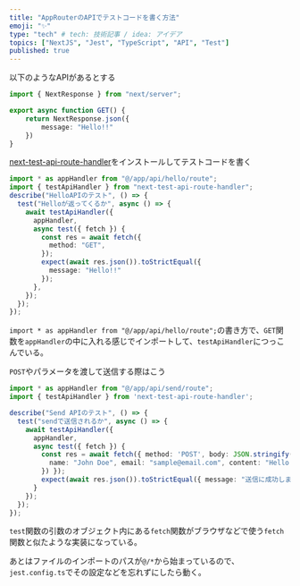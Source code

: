 ```yaml
---
title: "AppRouterのAPIでテストコードを書く方法"
emoji: "✨"
type: "tech" # tech: 技術記事 / idea: アイデア
topics: ["NextJS", "Jest", "TypeScript", "API", "Test"]
published: true
---
```


以下のようなAPIがあるとする

```ts:/src/app/api/hello/route.ts
import { NextResponse } from "next/server";

export async function GET() {
    return NextResponse.json({
        message: "Hello!!"
    })
}
```

[next-test-api-route-handler](https://www.npmjs.com/package/next-test-api-route-handler)をインストールしてテストコードを書く

```ts:/src/test/helle.test.ts
import * as appHandler from "@/app/api/hello/route";
import { testApiHandler } from "next-test-api-route-handler";
describe("HelloAPIのテスト", () => {
  test("Helloが返ってくるか", async () => {
    await testApiHandler({
      appHandler,
      async test({ fetch }) {
        const res = await fetch({
          method: "GET",
        });
        expect(await res.json()).toStrictEqual({
          message: "Hello!!"
        });
      },
    });
  });
});
```

`import * as appHandler from "@/app/api/hello/route";`の書き方で、`GET`関数を`appHandler`の中に入れる感じでインポートして、`testApiHandler`につっこんでいる。

`POST`やパラメータを渡して送信する際はこう

```ts
import * as appHandler from "@/app/api/send/route";
import { testApiHandler } from 'next-test-api-route-handler'; 

describe("Send APIのテスト", () => {
  test("sendで送信されるか", async () => {
    await testApiHandler({
      appHandler,
      async test({ fetch }) {
        const res = await fetch({ method: 'POST', body: JSON.stringify({
          name: "John Doe", email: "sample@email.com", content: "Hello World."
        }) });
        expect(await res.json()).toStrictEqual({ message: "送信に成功しました。" });
      }
    });
  });
});
```

`test`関数の引数のオブジェクト内にある`fetch`関数がブラウザなどで使う`fetch`関数と似たような実装になっている。

あとはファイルのインポートのパスが`@/*`から始まっているので、`jest.config.ts`でその設定などを忘れずにしたら動く。
